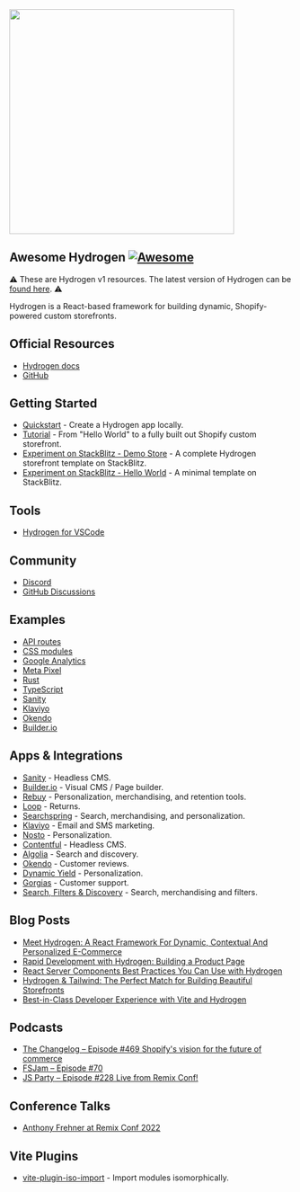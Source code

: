 <div class="github-widget" data-repo="shopify/awesome-hydrogen"></div>
<img width="400" src="https://raw.githubusercontent.com/shopify/awesome-hydrogen/master/./assets/hydrogen-logo.svg?sanitize=true">

## Awesome Hydrogen [![Awesome](https://cdn.rawgit.com/sindresorhus/awesome/d7305f38d29fed78fa85652e3a63e154dd8e8829/media/badge.svg)](https://github.com/sindresorhus/awesome)

:warning: These are Hydrogen v1 resources. The latest version of Hydrogen can be [found here](https://hydrogen.shopify.dev/). :warning:

Hydrogen is a React-based framework for building dynamic, Shopify-powered custom storefronts.



## Official Resources

- [Hydrogen docs](https://shopify.github.io/hydrogen-v1/)
- [GitHub](https://github.com/Shopify/hydrogen-v1)

## Getting Started

- [Quickstart](https://shopify.github.io/hydrogen-v1/tutorials/getting-started/quickstart) - Create a Hydrogen app locally.
- [Tutorial](https://shopify.github.io/hydrogen-v1/tutorials/getting-started/tutorial) - From "Hello World" to a fully built out Shopify custom storefront.
- [Experiment on StackBlitz - Demo Store](https://stackblitz.com/fork/github/shopify/hydrogen-v1/tree/dist/templates/demo-store-js) - A complete Hydrogen storefront template on StackBlitz.
- [Experiment on StackBlitz - Hello World](https://stackblitz.com/fork/github/shopify/hydrogen-v1/tree/dist/templates/hello-world-js) - A minimal template on StackBlitz.

## Tools

- [Hydrogen for VSCode](https://marketplace.visualstudio.com/items?itemName=crtogrm.hydrogen-vscode&ssr=false#overview)

## Community

- [Discord](https://discord.gg/shopifydevs)
- [GitHub Discussions](https://github.com/Shopify/hydrogen-v1/discussions)

## Examples

- [API routes](https://github.com/Shopify/hydrogen-v1/tree/v1.x-2022-07/examples/api-routes)
- [CSS modules](https://github.com/Shopify/hydrogen-v1/tree/v1.x-2022-07/examples/css-modules)
- [Google Analytics](https://github.com/Shopify/hydrogen-v1/tree/v1.x-2022-07/examples/google-analytics)
- [Meta Pixel](https://github.com/Shopify/hydrogen-v1/tree/v1.x-2022-07/examples/meta-pixel)
- [Rust](https://github.com/Shopify/hydrogen-v1/tree/v1.x-2022-07/examples/rust)
- [TypeScript](https://github.com/Shopify/hydrogen-v1/tree/v1.x-2022-07/examples/typescript)
- [Sanity](https://github.com/Shopify/hydrogen-v1/tree/v1.x-2022-07/examples/sanity)
- [Klaviyo](https://github.com/klaviyo-labs/klaviyo-shopify-hydrogen-example)
- [Okendo](https://github.com/okendo/okendo-shopify-hydrogen-demo)
- [Builder.io](https://github.com/BuilderIO/builder-shopify-hydrogen)

## Apps & Integrations

- [Sanity](https://github.com/sanity-io/hydrogen-sanity-demo) - Headless CMS.
- [Builder.io](https://github.com/builderio/builder-shopify-hydrogen) - Visual CMS / Page builder.
- [Rebuy](https://www.npmjs.com/package/@rebuy/rebuy-hydrogen#readme) - Personalization, merchandising, and retention tools.
- [Loop](https://www.npmjs.com/package/@loophq/onstore-sdk/v/1.0.8) - Returns.
- [Searchspring](https://searchspring.zendesk.com/hc/en-us/articles/6605461489307-Shopify-Hydrogen) - Search, merchandising, and personalization.
- [Klaviyo](https://developers.klaviyo.com/en/docs/integrate-with-a-shopify-hydrogen-store) - Email and SMS marketing.
- [Nosto](https://docs.nosto.com/shopify/features/shopify-hydrogen) - Personalization.
- [Contentful](https://www.contentful.com/contentful-and-shopifys-hydrogen-starter/) - Headless CMS.
- [Algolia](https://github.com/algolia/shopify-hydrogen-algolia) - Search and discovery.
- [Okendo](https://github.com/okendo/okendo-shopify-hydrogen-demo/wiki) - Customer reviews.
- [Dynamic Yield](https://www.dynamicyield.com/integration/shopify-plus) - Personalization.
- [Gorgias](https://docs.gorgias.com/en-US/shopify-hydrogen-96240) - Customer support.
- [Search, Filters & Discovery](https://www.npmjs.com/package/@fast-simon/shopify-hydrogen) - Search, merchandising and filters.

## Blog Posts

- [Meet Hydrogen: A React Framework For Dynamic, Contextual And Personalized E-Commerce](https://www.smashingmagazine.com/2021/11/hydrogen-react-framework-dynamic-contextual-personalized-ecommerce/)
- [Rapid Development with Hydrogen: Building a Product Page](https://shopify.engineering/rapid-development-hydrogen-building-product-page)
- [React Server Components Best Practices You Can Use with Hydrogen](https://shopify.engineering/react-server-components-best-practices-hydrogen)
- [Hydrogen & Tailwind: The Perfect Match for Building Beautiful Storefronts](https://shopify.engineering/hydrogen-tailwind-building-beautiful-storefronts)
- [Best-in-Class Developer Experience with Vite and Hydrogen](https://shopify.engineering/developer-experience-with-hydrogen-and-vite)

## Podcasts

- [The Changelog – Episode #469 Shopify's vision for the future of commerce](https://changelog.com/podcast/469)
- [FSJam – Episode #70](https://fsjam.org/episodes/episode-70-hydrogen-with-josh-larson)
- [JS Party – Episode #228 Live from Remix Conf!](https://jsparty.fm/228#t=31:29)


## Conference Talks

- [Anthony Frehner at Remix Conf 2022](https://www.youtube.com/watch?v=4_nxvVTNY9s)


## Vite Plugins

- [vite-plugin-iso-import](https://github.com/bluwy/vite-plugin-iso-import) - Import modules isomorphically.